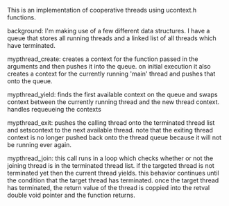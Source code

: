 This is an implementation of cooperative threads using ucontext.h functions.

background:
I'm making use of a few different data structures. I have a queue that stores all running threads and a linked list of all threads which have terminated.

mypthread_create:
creates a context for the function passed in the arguments and then pushes it into the queue.
on initial execution it also creates a context for the currently running 'main' thread and pushes that onto the queue.

mypthread_yield:
finds the first available context on the queue and swaps context between the currently running thread and the new thread context.
handles requeueing the contexts

mypthread_exit:
pushes the calling thread onto the terminated thread list and setscontext to the next available thread.
note that the exiting thread context is no longer pushed back onto the thread queue because it will not be running ever again.

mypthread_join:
this call runs in a loop which checks whether or not the joining thread is in the terminated thread list.
if the targeted thread is not terminated yet then the current thread yields.
this behavior continues until the condition that the target thread has terminated.
once the target thread has terminated, the return value of the thread is coppied into the retval double void pointer and the function returns.
